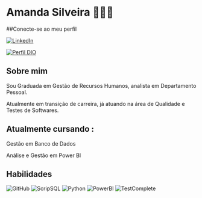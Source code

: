
# Amanda Silveira 👩🏻‍💻

##Conecte-se ao meu perfil

[![LinkedIn](https://img.shields.io/badge/LinkedIn-000?style=for-the-badge&logo=linkedin&logoColor=0E76A8)](https://www.linkedin.com/in/amanda-hutt-silveira-319141166/)

[![Perfil DIO](https://img.shields.io/badge/-Meu%20Perfil%20na%20DIO-30A3DC?style=for-the-badge)](https://web.dio.me/users/amandanhutts/)

## Sobre mim
Sou Graduada em Gestão de Recursos Humanos, analista em Departamento Pessoal.

Atualmente em transição de carreira, já atuando na área de Qualidade e Testes de Softwares.

## Atualmente cursando :

Gestão em Banco de Dados



Análise e Gestão em Power BI


## Habilidades
![GitHub](https://img.shields.io/badge/GitHub-black?logo=github)
![ScripSQL](https://img.shields.io/badge/SQL-purple?logo=scripsql)
![Python](https://img.shields.io/badge/Python-black?logo=python)
![PowerBI](https://img.shields.io/badge/PowerBI-white?logo=powerbi)
![TestComplete](https://img.shields.io/badge/TestComplete-blue?logo=testcomplete)



